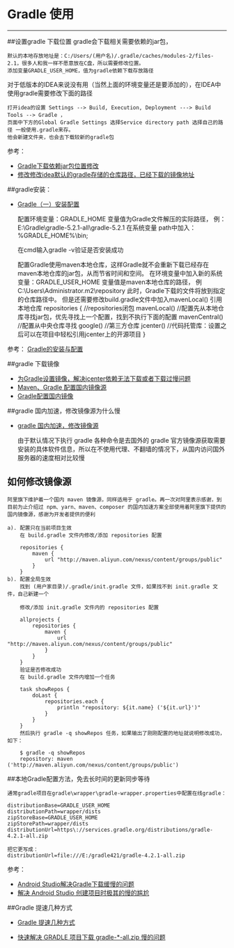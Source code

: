 # Gradle 使用

---
##设置gradle 下载位置
gradle会下载相关需要依赖的jar包，
    
    默认的本地存放地址是：C:/Users/(用户名)/.gradle/caches/modules-2/files-2.1，很多人和我一样不愿意放在C盘，所以需要修改位置。
    添加变量GRADLE_USER_HOME，值为gradle依赖下载存放路径

对于低版本的IDEA来说没有用（当然上面的环境变量还是要添加的），在IDEA中使用gradle需要修改下面的路径
    
    打开idea的设置 Settings --> Build, Execution, Deployment ---> Build Tools --> Gradle ，
    页面中下方的Global Gradle Settings 选择Service directory path 选择自己的路径 一般使用.gradle来存。
    他会新建文件夹，也会去下载较新的gradle包

参考：
- <a href="https://www.cnblogs.com/Jimc/p/10082458.html" target="_blank">Gradle下载依赖jar包位置修改 </a>
- <a href="https://blog.csdn.net/qq_39935047/article/details/90346320" target="_blank">修改修改idea默认的gradle存储的仓库路径，已经下载的镜像地址 </a>



##gradle安装： 
- <a href="https://www.cnblogs.com/zeussbook/p/10556025.html" target="_blank">Gradle（一）安装配置 </a>


    配置环境变量：GRADLE_HOME 变量值为Gradle文件解压的实际路径，
    例：E:\Gradle\gradle-5.2.1-all\gradle-5.2.1
    在系统变量 path中加入：%GRADLE_HOME%\bin;

    在cmd输入gradle -v验证是否安装成功

    配置Gradle使用maven本地仓库，这样Gradle就不会重新下载已经存在maven本地仓库的jar包，从而节省时间和空间。
    在环境变量中加入新的系统变量：GRADLE_USER_HOME  变量值是maven本地仓库的路径，
    例C:\Users\Administrator\.m2\repository
    此时，Gradle下载的文件将放到指定的仓库路径中。
    但是还需要修改build.gradle文件中加入mavenLocal() 引用本地仓库
        repositories { //repositories闭包
            mavenLocal() //配置先从本地仓库寻找jar包，优先寻找上一个配置，找到不执行下面的配置
            mavenCentral() //配置从中央仓库寻找
            google() //第三方仓库
            jcenter() //代码托管库：设置之后可以在项目中轻松引用jcenter上的开源项目
        }

参考： <a href="https://www.cnblogs.com/NyanKoSenSei/p/11458953.html" target="_blank">Gradle的安装与配置 </a>

##gradle 下载镜像
- <a href="https://yq.aliyun.com/articles/657575" target="_blank">为Gradle设置镜像，解决jcenter依赖无法下载或者下载过慢问题</a>
- <a href="https://www.cnblogs.com/chansblogs/p/12943991.html" target="_blank">Maven、Gradle 配置国内镜像源 </a>
- <a href="https://blog.csdn.net/u012184539/article/details/98962161" target="_blank">Gradle配置国内镜像 </a>
  
  
##gradle 国内加速，修改镜像源为什么慢  
- <a href="https://www.cnblogs.com/huiyi0521/p/10997152.html" target="_blank">gradle 国内加速，修改镜像源 </a>


    由于默认情况下执行 gradle 各种命令是去国外的 gradle 官方镜像源获取需要安装的具体软件信息，所以在不使用代理、不翻墙的情况下，从国内访问国外服务器的速度相对比较慢

## 如何修改镜像源

    阿里旗下维护着一个国内 maven 镜像源，同样适用于 gradle。再一次对阿里表示感谢，到目前为止介绍过 npm、yarn、maven、composer 的国内加速方案全部使用着阿里旗下提供的国内镜像源，感谢为开发者提供的便利

    a). 配置只在当前项目生效
        在 build.gradle 文件内修改/添加 repositories 配置

        repositories {
            maven {
                url "http://maven.aliyun.com/nexus/content/groups/public"
            }
        }
    b). 配置全局生效
        找到 (用户家目录)/.gradle/init.gradle 文件，如果找不到 init.gradle 文件，自己新建一个

        修改/添加 init.gradle 文件内的 repositories 配置

        allprojects {
            repositories {
                maven {
                    url "http://maven.aliyun.com/nexus/content/groups/public"
                }
            }
        }
        验证是否修改成功
        在 build.gradle 文件内增加一个任务

        task showRepos {
            doLast {
                repositories.each {
                    println "repository: ${it.name} ('${it.url}')"
                }
            }
        }
        然后执行 gradle -q showRepos 任务，如果输出了刚刚配置的地址就说明修改成功，如下：

        $ gradle -q showRepos
        repository: maven ('http://maven.aliyun.com/nexus/content/groups/public')



##本地Gradle配置方法，免去长时间的更新同步等待

    通常gradle项目在gradle\wrapper\gradle-wrapper.properties中配置在线gradle：

    distributionBase=GRADLE_USER_HOME
    distributionPath=wrapper/dists
    zipStoreBase=GRADLE_USER_HOME
    zipStorePath=wrapper/dists
    distributionUrl=https\://services.gradle.org/distributions/gradle-4.2.1-all.zip
     
    把它更写成：
    distributionUrl=file:///E:/gradle421/gradle-4.2.1-all.zip        
  
参考：      
- <a href="https://blog.csdn.net/Knightletter/article/details/101074466" target="_blank">Android Studio解决Gradle下载缓慢的问题 </a>
- <a href="https://www.jianshu.com/p/fe0fa478e1cc" target="_blank">解决 Android Studio 创建项目时极其的慢的尴尬 </a>




##Gradle 提速几种方式
- <a href="https://www.jianshu.com/p/e45faaec1df0" target="_blank"> Gradle 提速几种方式 </a>

- <a href="https://www.cnblogs.com/duwenlei/p/9853705.html" target="_blank">快速解决 GRADLE 项目下载 gradle-*-all.zip 慢的问题 </a>
